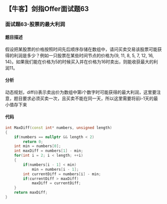 ## 【牛客】剑指Offer面试题63

### 面试题63-股票的最大利润

#### 题目描述
假设把某股票的价格按照时间先后顺序存储在数组中，请问买卖交易该股票可能获得的利润是多少？例如一只股票在某些时间节点的价格为{9, 11, 8, 5, 7, 12, 16, 14}。如果我们能在价格为5的时候买入并在价格为16时卖出，则能收获最大的利润11。

#### 分析

动态规划，diff(i)表示卖出价为数组中第i个数字时可能获得的最大利润，这里要注意，题目要求必须买卖一次，且买卖不能在同一天，所以这里需要将前i-1天的最小值存下来

#### 代码
```c++
int MaxDiff(const int* numbers, unsigned length)
{
    if(numbers == nullptr && length < 2)
        return 0;
    int min = numbers[0];
    int maxDiff = numbers[1] - min;
    for(int i = 2; i < length; ++i)
    {
        if(numbers[i - 1] < min)
            min = numbers[i - 1];
        int currentDiff = numbers[i] - min;
        if(currentDiff > maxDiff)
            maxDiff = currentDiff;
    }
    return maxDiff;
}
```